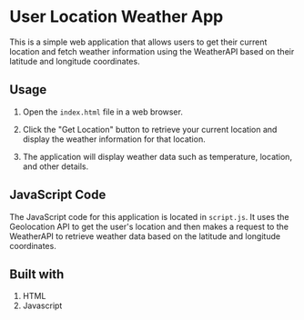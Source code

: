  # User Location Weather App

This is a simple web application that allows users to get their current location and fetch weather information using the WeatherAPI based on their latitude and longitude coordinates.

## Usage

1. Open the `index.html` file in a web browser.

2. Click the "Get Location" button to retrieve your current location and display the weather information for that location.

3. The application will display weather data such as temperature, location, and other details.

## JavaScript Code

The JavaScript code for this application is located in `script.js`. It uses the Geolocation API to get the user's location and then makes a request to the WeatherAPI to retrieve weather data based on the latitude and longitude coordinates.

## Built with
1. HTML
2. Javascript
